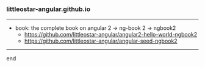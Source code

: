 ### littleostar-angular.github.io

---

- book: the complete book on angular 2 -> ng-book 2 -> ngbook2
  - https://github.com/littleostar-angular/angular2-hello-world-ngbook2
  - https://github.com/littleostar-angular/angular-seed-ngbook2

---

end
